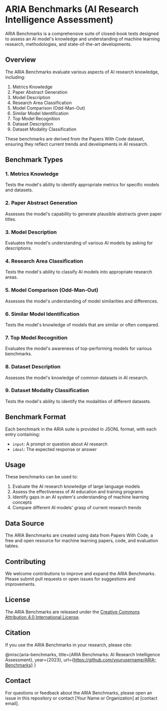 # ARIA Benchmarks (AI Research Intelligence Assessment)

ARIA Benchmarks is a comprehensive suite of closed-book tests designed to assess an AI model's knowledge and understanding of machine learning research, methodologies, and state-of-the-art developments.

## Overview

The ARIA Benchmarks evaluate various aspects of AI research knowledge, including:

1. Metrics Knowledge
2. Paper Abstract Generation
3. Model Description
4. Research Area Classification
5. Model Comparison (Odd-Man-Out)
6. Similar Model Identification
7. Top Model Recognition
8. Dataset Description
9. Dataset Modality Classification

These benchmarks are derived from the Papers With Code dataset, ensuring they reflect current trends and developments in AI research.

## Benchmark Types

### 1. Metrics Knowledge
Tests the model's ability to identify appropriate metrics for specific models and datasets.

### 2. Paper Abstract Generation
Assesses the model's capability to generate plausible abstracts given paper titles.

### 3. Model Description
Evaluates the model's understanding of various AI models by asking for descriptions.

### 4. Research Area Classification
Tests the model's ability to classify AI models into appropriate research areas.

### 5. Model Comparison (Odd-Man-Out)
Assesses the model's understanding of model similarities and differences.

### 6. Similar Model Identification
Tests the model's knowledge of models that are similar or often compared.

### 7. Top Model Recognition
Evaluates the model's awareness of top-performing models for various benchmarks.

### 8. Dataset Description
Assesses the model's knowledge of common datasets in AI research.

### 9. Dataset Modality Classification
Tests the model's ability to identify the modalities of different datasets.

## Benchmark Format

Each benchmark in the ARIA suite is provided in JSONL format, with each entry containing:

- `input`: A prompt or question about AI research
- `ideal`: The expected response or answer

## Usage

These benchmarks can be used to:

1. Evaluate the AI research knowledge of large language models
2. Assess the effectiveness of AI education and training programs
3. Identify gaps in an AI system's understanding of machine learning concepts
4. Compare different AI models' grasp of current research trends

## Data Source

The ARIA Benchmarks are created using data from Papers With Code, a free and open resource for machine learning papers, code, and evaluation tables.

## Contributing

We welcome contributions to improve and expand the ARIA Benchmarks. Please submit pull requests or open issues for suggestions and improvements.

## License

The ARIA Benchmarks are released under the [Creative Commons Attribution 4.0 International License](https://creativecommons.org/licenses/by/4.0/).

## Citation

If you use the ARIA Benchmarks in your research, please cite:

@misc{aria-benchmarks,
title={ARIA Benchmarks: AI Research Intelligence Assessment},
year={2023},
url={https://github.com/yourusername/ARIA-Benchmarks}
}

## Contact

For questions or feedback about the ARIA Benchmarks, please open an issue in this repository or contact [Your Name or Organization] at [contact email].